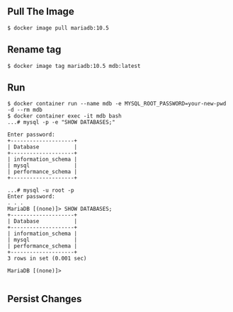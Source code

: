 ## Pull The Image

`$ docker image pull mariadb:10.5`

## Rename tag

`$ docker image tag mariadb:10.5 mdb:latest`

## Run

```
$ docker container run --name mdb -e MYSQL_ROOT_PASSWORD=your-new-pwd -d --rm mdb
$ docker container exec -it mdb bash
...# mysql -p -e "SHOW DATABASES;"

Enter password: 
+--------------------+
| Database           |
+--------------------+
| information_schema |
| mysql              |
| performance_schema |
+--------------------+

...# mysql -u root -p
Enter password:  
. . .
MariaDB [(none)]> SHOW DATABASES;
+--------------------+
| Database           |
+--------------------+
| information_schema |
| mysql              |
| performance_schema |
+--------------------+
3 rows in set (0.001 sec)

MariaDB [(none)]> 


```

## Persist Changes


